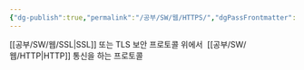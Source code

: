 ```yaml
---
{"dg-publish":true,"permalink":"/공부/SW/웹/HTTPS/","dgPassFrontmatter":true}
---
```


[[공부/SW/웹/SSL\|SSL]] 또는 TLS 보안 프로토콜 위에서  [[공부/SW/웹/HTTP\|HTTP]] 통신을 하는 프로토콜

